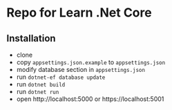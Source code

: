# Repo for Learn .Net Core

## Installation

- clone
- copy `appsettings.json.example` to `appsettings.json`
- modify database section in `appsettings.json`
- run `dotnet-ef database update`
- run `dotnet build`
- run `dotnet run`
- open http://localhost:5000 or https://localhost:5001